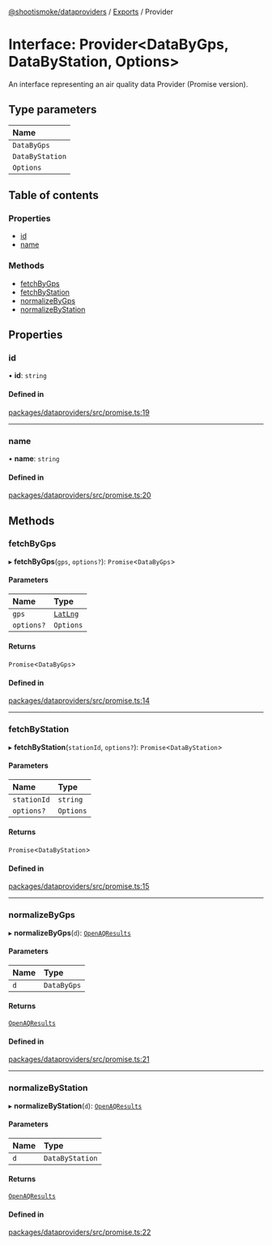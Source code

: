 [@shootismoke/dataproviders](../README.md) / [Exports](../modules.md) / Provider

# Interface: Provider<DataByGps, DataByStation, Options\>

An interface representing an air quality data Provider (Promise version).

## Type parameters

| Name |
| :------ |
| `DataByGps` |
| `DataByStation` |
| `Options` |

## Table of contents

### Properties

- [id](Provider.md#id)
- [name](Provider.md#name)

### Methods

- [fetchByGps](Provider.md#fetchbygps)
- [fetchByStation](Provider.md#fetchbystation)
- [normalizeByGps](Provider.md#normalizebygps)
- [normalizeByStation](Provider.md#normalizebystation)

## Properties

### id

• **id**: `string`

#### Defined in

[packages/dataproviders/src/promise.ts:19](https://github.com/shootismoke/common//blob/a593a9f/packages/dataproviders/src/promise.ts#L19)

___

### name

• **name**: `string`

#### Defined in

[packages/dataproviders/src/promise.ts:20](https://github.com/shootismoke/common//blob/a593a9f/packages/dataproviders/src/promise.ts#L20)

## Methods

### fetchByGps

▸ **fetchByGps**(`gps`, `options?`): `Promise`<`DataByGps`\>

#### Parameters

| Name | Type |
| :------ | :------ |
| `gps` | [`LatLng`](LatLng.md) |
| `options?` | `Options` |

#### Returns

`Promise`<`DataByGps`\>

#### Defined in

[packages/dataproviders/src/promise.ts:14](https://github.com/shootismoke/common//blob/a593a9f/packages/dataproviders/src/promise.ts#L14)

___

### fetchByStation

▸ **fetchByStation**(`stationId`, `options?`): `Promise`<`DataByStation`\>

#### Parameters

| Name | Type |
| :------ | :------ |
| `stationId` | `string` |
| `options?` | `Options` |

#### Returns

`Promise`<`DataByStation`\>

#### Defined in

[packages/dataproviders/src/promise.ts:15](https://github.com/shootismoke/common//blob/a593a9f/packages/dataproviders/src/promise.ts#L15)

___

### normalizeByGps

▸ **normalizeByGps**(`d`): [`OpenAQResults`](../modules.md#openaqresults)

#### Parameters

| Name | Type |
| :------ | :------ |
| `d` | `DataByGps` |

#### Returns

[`OpenAQResults`](../modules.md#openaqresults)

#### Defined in

[packages/dataproviders/src/promise.ts:21](https://github.com/shootismoke/common//blob/a593a9f/packages/dataproviders/src/promise.ts#L21)

___

### normalizeByStation

▸ **normalizeByStation**(`d`): [`OpenAQResults`](../modules.md#openaqresults)

#### Parameters

| Name | Type |
| :------ | :------ |
| `d` | `DataByStation` |

#### Returns

[`OpenAQResults`](../modules.md#openaqresults)

#### Defined in

[packages/dataproviders/src/promise.ts:22](https://github.com/shootismoke/common//blob/a593a9f/packages/dataproviders/src/promise.ts#L22)
